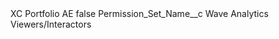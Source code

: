 <?xml version="1.0" encoding="UTF-8"?>
<CustomMetadata xmlns="http://soap.sforce.com/2006/04/metadata" xmlns:xsi="http://www.w3.org/2001/XMLSchema-instance" xmlns:xsd="http://www.w3.org/2001/XMLSchema">
    <label>XC Portfolio AE</label>
    <protected>false</protected>
    <values>
        <field>Permission_Set_Name__c</field>
        <value xsi:type="xsd:string">Wave Analytics Viewers/Interactors</value>
    </values>
</CustomMetadata>
